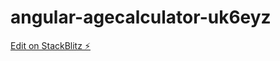 # angular-agecalculator-uk6eyz

[Edit on StackBlitz ⚡️](https://stackblitz.com/edit/angular-agecalculator-6ux1n5)